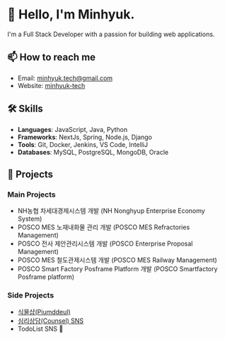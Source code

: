 # 👋 Hello, I'm Minhyuk. 

I'm a Full Stack Developer with a passion for building web applications.

## 📫 How to reach me

- Email: [minhyuk.tech@gmail.com](mailto:minhyuk.tech@gmail.com)
- Website: [minhyuk-tech](https://minhyuk-tech.vercel.app)

## 🛠️ Skills

- **Languages**: JavaScript, Java, Python
- **Frameworks**: NextJs, Spring, Node.js, Django
- **Tools**: Git, Docker, Jenkins, VS Code, IntelliJ
- **Databases**: MySQL, PostgreSQL, MongoDB, Oracle

## 💼 Projects

### Main Projects
- NH농협 차세대경제시스템 개발 (NH Nonghyup Enterprise Economy System)
- POSCO MES 노재내화물 관리 개발 (POSCO MES Refractories Management)
- POSCO 전사 제안관리시스템 개발 (POSCO Enterprise Proposal Management)
- POSCO MES 철도관제시스템 개발 (POSCO MES Railway Management)
- POSCO Smart Factory Posframe Platform 개발 (POSCO Smartfactory Posframe platform)

### Side Projects
- [식물샵(Piumddeul)](https://piumddeul.com)
- [심리상담(Counsel) SNS](https://solcounsel.com/)
- TodoList SNS 🚀 </br>

<!--
## 📈 GitHub Stats

![Minhyuk's GitHub stats](https://github-readme-stats.vercel.app/api?username=minhyukwang&show_icons=true&theme=radical)

![Top Langs](https://github-readme-stats.vercel.app/api/top-langs/?username=minhyukwang&layout=compact&theme=radical)

## Program Languages

<div>
<img src="https://img.shields.io/badge/JAVA-007396?style=for-the-badge&logo=java&logoColor=white">
<img src="https://img.shields.io/badge/Spring-6DB33F?style=for-the-badge&logo=Spring&logoColor=white">
<img src="https://img.shields.io/badge/oracle-F80000?style=for-the-badge&logo=oracle&logoColor=white">
<img src="https://img.shields.io/badge/mysql-4479A1?style=for-the-badge&logo=mysql&logoColor=white">
<img src="https://img.shields.io/badge/mariaDB-003545?style=for-the-badge&logo=mariaDB&logoColor=white">
<img src="https://img.shields.io/badge/javascript-F7DF1E?style=for-the-badge&logo=javascript&logoColor=black">
<img src="https://img.shields.io/badge/jquery-0769AD?style=for-the-badge&logo=jquery&logoColor=white">
<img src="https://img.shields.io/badge/react-61DAFB?style=for-the-badge&logo=react&logoColor=black">
<img src="https://img.shields.io/badge/html-E34F26?style=for-the-badge&logo=html5&logoColor=white">
<img src="https://img.shields.io/badge/css-1572B6?style=for-the-badge&logo=css3&logoColor=white">
<img src="https://img.shields.io/badge/bootstrap-7952B3?style=for-the-badge&logo=bootstrap&logoColor=white">
<img src="https://img.shields.io/badge/github-181717?style=for-the-badge&logo=github&logoColor=white">
<img src="https://img.shields.io/badge/linux-FCC624?style=for-the-badge&logo=linux&logoColor=black">
<img src="https://img.shields.io/badge/aws-232F3E?style=for-the-badge&logo=aws&logoColor=white">
<img src="https://img.shields.io/badge/apache tomcat-F8DC75?style=for-the-badge&logo=apachetomcat&logoColor=white"></a>&nbsp;
</div>
-->
